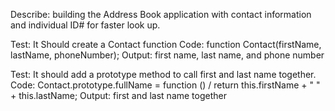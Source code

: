 Describe: building the Address Book application with contact information and individual ID# for faster look up.

Test: It Should create a Contact function
Code: function Contact(firstName, lastName, phoneNumber);
Output: first name, last name, and phone number

Test: It should add a prototype method to call first and last name together. 
Code: Contact.prototype.fullName = function () / return this.firstName + " " + this.lastName;
Output: first and last name together




